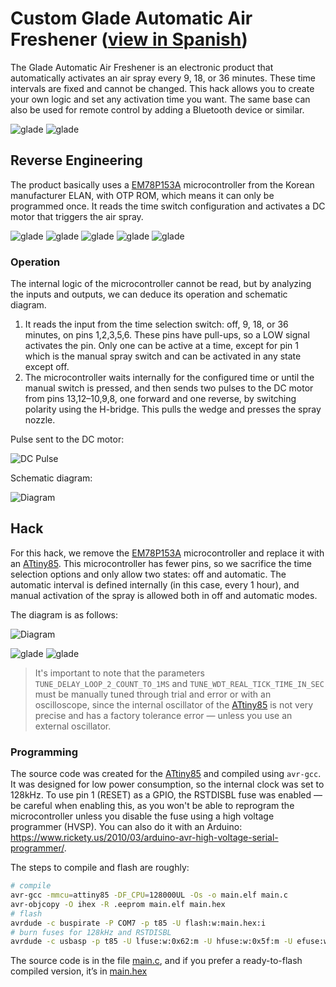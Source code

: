 # Custom Glade Automatic Air Freshener ([view in Spanish](README_ES.md))

The Glade Automatic Air Freshener is an electronic product that automatically activates an air spray every 9, 18, or 36 minutes. These time intervals are fixed and cannot be changed. This hack allows you to create your own logic and set any activation time you want. The same base can also be used for remote control by adding a Bluetooth device or similar.

![glade](res/20250623_152617.jpg)
![glade](res/20250623_010030.jpg)

## Reverse Engineering

The product basically uses a [EM78P153A](res/EM78P153A-ELANMicroelectronics.pdf) microcontroller from the Korean manufacturer ELAN, with OTP ROM, which means it can only be programmed once. It reads the time switch configuration and activates a DC motor that triggers the air spray.

![glade](res/20250617_234056.jpg)
![glade](res/20250617_234024.jpg)
![glade](res/20250617_234016.jpg)
![glade](res/20250617_234004.png)
![glade](res/20250617_233952.png)

### Operation

The internal logic of the microcontroller cannot be read, but by analyzing the inputs and outputs, we can deduce its operation and schematic diagram.

1. It reads the input from the time selection switch: off, 9, 18, or 36 minutes, on pins 1,2,3,5,6. These pins have pull-ups, so a LOW signal activates the pin. Only one can be active at a time, except for pin 1 which is the manual spray switch and can be activated in any state except off.
2. The microcontroller waits internally for the configured time or until the manual switch is pressed, and then sends two pulses to the DC motor from pins 13,12–10,9,8, one forward and one reverse, by switching polarity using the H-bridge. This pulls the wedge and presses the spray nozzle.

Pulse sent to the DC motor:

![DC Pulse](res/pulso_spray.png)

Schematic diagram:

![Diagram](res/glade_em78.png)

## Hack

For this hack, we remove the [EM78P153A](res/EM78P153A-ELANMicroelectronics.pdf) microcontroller and replace it with an [ATtiny85](res/ATtiny85.pdf). This microcontroller has fewer pins, so we sacrifice the time selection options and only allow two states: off and automatic. The automatic interval is defined internally (in this case, every 1 hour), and manual activation of the spray is allowed both in off and automatic modes.

The diagram is as follows:

![Diagram](res/glade_attiny85.png)

![glade](res/20250622_230739.jpg)
![glade](res/20250623_005728.jpg)

> It's important to note that the parameters `TUNE_DELAY_LOOP_2_COUNT_TO_1MS` and `TUNE_WDT_REAL_TICK_TIME_IN_SEC` must be manually tuned through trial and error or with an oscilloscope, since the internal oscillator of the [ATtiny85](res/ATtiny85.pdf) is not very precise and has a factory tolerance error — unless you use an external oscillator.

### Programming

The source code was created for the [ATtiny85](res/ATtiny85.pdf) and compiled using `avr-gcc`. It was designed for low power consumption, so the internal clock was set to 128kHz. To use pin 1 (RESET) as a GPIO, the RSTDISBL fuse was enabled — be careful when enabling this, as you won't be able to reprogram the microcontroller unless you disable the fuse using a high voltage programmer (HVSP). You can also do it with an Arduino: https://www.rickety.us/2010/03/arduino-avr-high-voltage-serial-programmer/.

The steps to compile and flash are roughly:

```sh
# compile
avr-gcc -mmcu=attiny85 -DF_CPU=128000UL -Os -o main.elf main.c
avr-objcopy -O ihex -R .eeprom main.elf main.hex
# flash
avrdude -c buspirate -P COM7 -p t85 -U flash:w:main.hex:i
# burn fuses for 128kHz and RSTDISBL
avrdude -c usbasp -p t85 -U lfuse:w:0x62:m -U hfuse:w:0x5f:m -U efuse:w:0xff:m
```

The source code is in the file [main.c](main.c), and if you prefer a ready-to-flash compiled version, it’s in [main.hex](main.hex)
